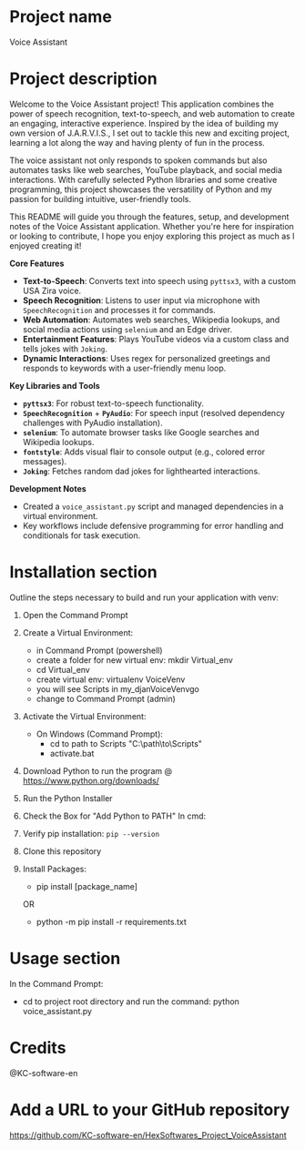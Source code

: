 # Project name
Voice Assistant   

# Project description
Welcome to the Voice Assistant project! This application combines the power of speech recognition, text-to-speech, and web automation to create an engaging, interactive experience. Inspired by the idea of building my own version of J.A.R.V.I.S., I set out to tackle this new and exciting project, learning a lot along the way and having plenty of fun in the process.  

The voice assistant not only responds to spoken commands but also automates tasks like web searches, YouTube playback, and social media interactions. With carefully selected Python libraries and some creative programming, this project showcases the versatility of Python and my passion for building intuitive, user-friendly tools.  

This README will guide you through the features, setup, and development notes of the Voice Assistant application. Whether you're here for inspiration or looking to contribute, I hope you enjoy exploring this project as much as I enjoyed creating it! 


**Core Features**  
- **Text-to-Speech**: Converts text into speech using `pyttsx3`, with a custom USA Zira voice.  
- **Speech Recognition**: Listens to user input via microphone with `SpeechRecognition` and processes it for commands.  
- **Web Automation**: Automates web searches, Wikipedia lookups, and social media actions using `selenium` and an Edge driver.  
- **Entertainment Features**: Plays YouTube videos via a custom class and tells jokes with `Joking`.  
- **Dynamic Interactions**: Uses regex for personalized greetings and responds to keywords with a user-friendly menu loop.  

**Key Libraries and Tools**  
- **`pyttsx3`**: For robust text-to-speech functionality.  
- **`SpeechRecognition`** + **`PyAudio`**: For speech input (resolved dependency challenges with PyAudio installation).  
- **`selenium`**: To automate browser tasks like Google searches and Wikipedia lookups.  
- **`fontstyle`**: Adds visual flair to console output (e.g., colored error messages).  
- **`Joking`**: Fetches random dad jokes for lighthearted interactions.  

**Development Notes**  
- Created a `voice_assistant.py` script and managed dependencies in a virtual environment.  
- Key workflows include defensive programming for error handling and conditionals for task execution.  

# Installation section

Outline the steps necessary to build and run your application with venv:

1. Open the Command Prompt
1. Create a Virtual Environment:
    + in Command Prompt (powershell)
    + create a folder for new virtual env: mkdir Virtual_env
    + cd Virtual_env
    + create virtual env: virtualenv VoiceVenv
    + you will see Scripts in my_djanVoiceVenvgo
    + change to Command Prompt (admin) 
    
1. Activate the Virtual Environment:
    + On Windows (Command Prompt):
        + cd to path to Scripts "C:\path\to\Scripts"
        + activate.bat
   
1. Download Python to run the program @ https://www.python.org/downloads/
1. Run the Python Installer
1. Check the Box for "Add Python to PATH"
In cmd:
1. Verify pip installation: `pip --version`

1. Clone this repository
1. Install Packages:
    + pip install [package_name]
    
    OR
    + python -m pip install -r requirements.txt

# Usage section

In the Command Prompt:
+ cd to project root directory and run the command: python voice_assistant.py

# Credits
@KC-software-en

# Add a URL to your GitHub repository

https://github.com/KC-software-en/HexSoftwares_Project_VoiceAssistant